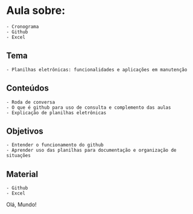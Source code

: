 # Aula sobre:
    - Cronograma
    - Github
    - Excel

## Tema
    - Planilhas eletrônicas: funcionalidades e aplicações em manutenção

## Conteúdos
    - Roda de conversa
    - O que é github para uso de consulta e complemento das aulas
    - Explicação de planilhas eletrônicas

## Objetivos
    - Entender o funcionamento do github
    - Aprender uso das planilhas para documentação e organização de situações

## Material
    - Github
    - Excel


Olá, Mundo!